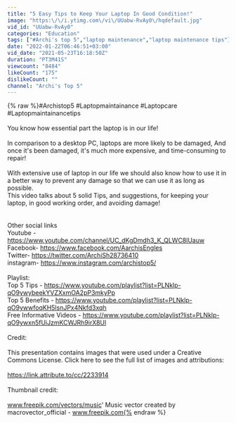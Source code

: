 ```yaml
---
title: "5 Easy Tips to Keep Your Laptop In Good Condition!"
image: "https:\/\/i.ytimg.com\/vi\/UUabw-RvAy0\/hqdefault.jpg"
vid_id: "UUabw-RvAy0"
categories: "Education"
tags: ["#Archi's top 5","laptop maintenance","laptop maintenance tips"]
date: "2022-01-22T06:46:51+03:00"
vid_date: "2021-05-23T16:18:50Z"
duration: "PT3M41S"
viewcount: "8484"
likeCount: "175"
dislikeCount: ""
channel: "Archi's Top 5"
---
```

{% raw %}#Archistop5 #Laptopmaintainance #Laptopcare #Laptopmaintainancetips<br /><br />You know how essential part the laptop is in our life!<br /><br />In comparison to a desktop PC, laptops are more likely to be damaged, And once it's been damaged, it's much more expensive, and time-consuming to repair!<br /><br />With extensive use of laptop in our life we should also know how to use it in a better way to prevent any damage so that we can use it as long as possible.<br />This video talks about 5 solid Tips, and suggestions, for keeping your laptop, in good working order, and avoiding damage!<br /><br /><br />Other social links <br />Youtube - <a rel="nofollow" target="blank" href="https://www.youtube.com/channel/UC_dKgDmdh3_K_QLWC8lUauw">https://www.youtube.com/channel/UC_dKgDmdh3_K_QLWC8lUauw</a><br />Facebook- <a rel="nofollow" target="blank" href="https://www.facebook.com/AarchisEngles">https://www.facebook.com/AarchisEngles</a><br />Twitter- <a rel="nofollow" target="blank" href="https://twitter.com/ArchiSh28736410">https://twitter.com/ArchiSh28736410</a><br />instagram- <a rel="nofollow" target="blank" href="https://www.instagram.com/archistop5/">https://www.instagram.com/archistop5/</a><br /><br />Playlist:<br />Top 5 Tips - <a rel="nofollow" target="blank" href="https://www.youtube.com/playlist?list=PLNklp-qO9ywybeekYVZXxmOA2pP3mkyPp">https://www.youtube.com/playlist?list=PLNklp-qO9ywybeekYVZXxmOA2pP3mkyPp</a><br />Top 5 Benefits - <a rel="nofollow" target="blank" href="https://www.youtube.com/playlist?list=PLNklp-qO9ywwfoqKH5lsnJPx4Nkfd3xqh">https://www.youtube.com/playlist?list=PLNklp-qO9ywwfoqKH5lsnJPx4Nkfd3xqh</a><br />Free Informative Videos - <a rel="nofollow" target="blank" href="https://www.youtube.com/playlist?list=PLNklp-qO9ywxn5fUiJzmKCWJRh9irX8Ul">https://www.youtube.com/playlist?list=PLNklp-qO9ywxn5fUiJzmKCWJRh9irX8Ul</a><br /><br />Credit: <br /><br />This presentation contains images that were used under a Creative Commons License. Click here to see the full list of images and attributions:<br /><br /><a rel="nofollow" target="blank" href="https://link.attribute.to/cc/2233914">https://link.attribute.to/cc/2233914</a><br /><br />Thumbnail credit: <br /><br />www.freepik.com/vectors/music' Music vector created by macrovector_official - www.freepik.com{% endraw %}
